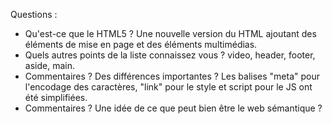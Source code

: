 Questions : 
- Qu'est-ce que le HTML5 ?
    Une nouvelle version du HTML ajoutant des éléments de mise en page et des éléments multimédias.
- Quels autres points de la liste connaissez vous ? 
    video, header, footer, aside, main.
- Commentaires ? Des différences importantes ? 
    Les balises "meta" pour l'encodage des caractères, "link" pour le style et script pour le JS ont été simplifiées.
- Commentaires ? Une idée de ce que peut bien être le web sémantique ? 
    
